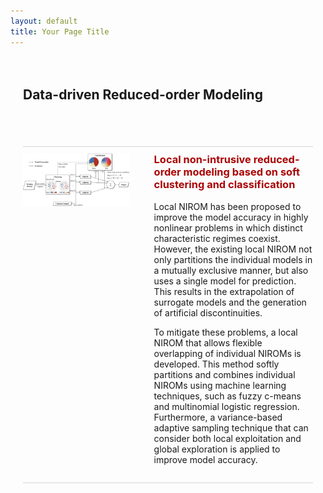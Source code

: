 ```yaml
---
layout: default
title: Your Page Title
---
```


<div style="padding: 20px; max-width: 1200px; margin: 0 auto;">
    <h2 style="text-align: left; margin-bottom: 70px;">Data-driven Reduced-order Modeling</h2>
    <hr style="width: 100%; max-width: 1250px; margin-bottom: 10px; border: none; height: 1.5px; background-color: #d6d6d6;">
    <div style="display: flex; align-items: flex-start;">
        <!-- Left Side: Images -->
        <div style="flex: 1; max-width: 40%; padding-right: 20px;">
            <img src="assets/images/ROM.jpg" alt="Image 2" style="width: 100%; height: auto; margin: 0;">
        </div>
        <!-- Right Side: Text Content -->
        <div style="flex: 1.5; max-width: 60%; padding-left: 20px; margin: 0;">
            <h3 style="color: #aa0303; margin-top: 0;">Local non-intrusive reduced-order modeling based on soft clustering and classification</h3>
            <p style="margin-top: 0;">
                Local NIROM has been proposed to improve the model accuracy in highly nonlinear problems in which distinct characteristic regimes coexist. 
                However, the existing local NIROM not only partitions the individual models in a mutually exclusive manner, but also uses a single model for prediction. 
                This results in the extrapolation of surrogate models and the generation of artificial discontinuities. 
            </p>
            <p>
                To mitigate these problems, a local NIROM that allows flexible overlapping of individual NIROMs is developed. 
                This method softly partitions and combines individual NIROMs using machine learning techniques, such as fuzzy c-means and multinomial logistic regression. 
                Furthermore, a variance-based adaptive sampling technique that can consider both local exploitation and global exploration is applied to improve model accuracy.
            </p>
        </div>
    </div>
    <hr style="width: 100%; max-width: 1250px; margin-bottom: 10px; border: none; height: 1.5px; background-color: #d6d6d6;">
</div>


